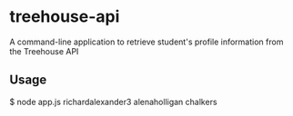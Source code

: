 # treehouse-api
 A command-line application to retrieve student's profile information from the Treehouse API
 
 ## Usage
$ node app.js richardalexander3 alenaholligan chalkers
